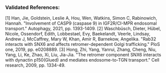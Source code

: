 ### Validated References: 
[1] Han, Jie, Goldstein, Leslie A, Hou, Wen, Watkins, Simon C, Rabinowich, Hannah. "Involvement of CASP9 (caspase 9) in IGF2R/CI-MPR endosomal transport." Autophagy, 2021, pp. 1393-1409.
[2] Waschbüsch, Dieter, Hübel, Nicole, Ossendorf, Edith, Lobbestael, Evy, Baekelandt, Veerle, Lindsay, Andrew J, McCaffrey, Mary W, Khan, Amir R, Barnekow, Angelika. "Rab32 interacts with SNX6 and affects retromer-dependent Golgi trafficking." PloS one, 2019, pp. e0208889.
[3] Hong, Zhi, Yang, Yanrui, Zhang, Cheng, Niu, Yang, Li, Ke, Zhao, Xi, Liu, Jia-Jia. "The retromer component SNX6 interacts with dynactin p150(Glued) and mediates endosome-to-TGN transport." Cell research, 2009, pp. 1334-49.
